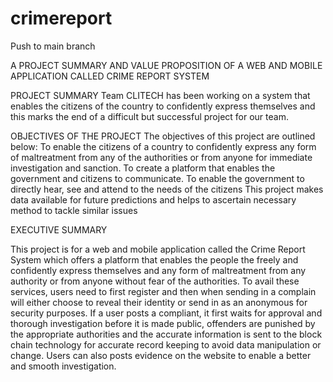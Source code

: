 # crimereport
Push to main branch 


A PROJECT SUMMARY AND VALUE PROPOSITION OF A WEB AND MOBILE APPLICATION CALLED CRIME REPORT SYSTEM

PROJECT SUMMARY
Team CLITECH has been working on a system that enables the citizens of the country to confidently express themselves and this marks the end of a difficult but successful project for our team.

OBJECTIVES OF THE PROJECT
The objectives of this project are outlined below: 
To enable the citizens of a country to confidently express any form of maltreatment from any of the authorities or from anyone for immediate investigation and sanction.
To create a platform that enables the government and citizens to communicate.
To enable the government to directly hear, see and attend to the needs of the citizens
This project makes data available for future predictions and helps to ascertain necessary method to tackle similar issues


EXECUTIVE SUMMARY

This project is for a web and mobile application called the Crime Report System which offers a platform that enables the people the freely and confidently express themselves and any form of maltreatment from any authority or from anyone without fear of the authorities. To avail these services, users need to first register and then when sending in a complain will either choose to reveal their identity or send in as an anonymous for security purposes. If a user posts a compliant, it first waits for approval and thorough investigation before it is made public, offenders are punished by the appropriate authorities and the accurate information is sent to the block chain technology for accurate record keeping to avoid data manipulation or change. Users can also posts evidence on the website to enable a better and smooth investigation.